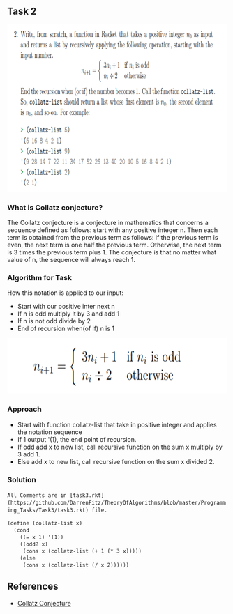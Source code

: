 ## Task 2

<p><img src="https://github.com/DarrenFitz/TheoryOfAlgorithms/blob/master/Resources/2.PNG" width="820" height="384"></p>

### What is Collatz conjecture? 
The Collatz conjecture is a conjecture in mathematics that concerns a sequence defined as follows: start with any positive integer n. Then each term is obtained from the previous term as follows: if the previous term is even, the next term is one half the previous term. Otherwise, the next term is 3 times the previous term plus 1. The conjecture is that no matter what value of n, the sequence will always reach 1.

### Algorithm for Task
How this notation is applied to our input:

* Start with our positive inter next n 
* If n is odd multiply it by 3 and add 1
* If n is not odd divide by 2
* End of recursion when(of if) n is 1

<p align="center"><img src="https://github.com/DarrenFitz/TheoryOfAlgorithms/blob/master/Resources/collatz.PNG" width="663" height="127"></p>

### Approach
* Start with function collatz-list that take in positive integer and applies the notation sequence
* If 1 output '(1), the end point of recursion.
* If odd add x to new list, call recursive function on the sum x multiply by 3 add 1. 
* Else add x to new list, call recursive function on the sum x divided 2. 

### Solution
`All Comments are in [task3.rkt](https://github.com/DarrenFitz/TheoryOfAlgorithms/blob/master/Programming_Tasks/Task3/task3.rkt) file.`
```Racket
(define (collatz-list x)
  (cond
    ((= x 1) '(1))
    ((odd? x)
     (cons x (collatz-list (+ 1 (* 3 x)))))
    (else
     (cons x (collatz-list (/ x 2))))))
```

## References
* [Collatz Conjecture](https://en.wikipedia.org/wiki/Collatz_conjecture)
